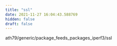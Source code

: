 ```yaml
---
title: "ssl"
date: 2021-11-27 16:04:43.588769
hidden: false
draft: false
---
```


ath79/generic/package_feeds_packages_iperf3/ssl

